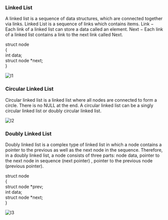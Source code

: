 ### Linked List
A linked list is a sequence of data structures, which are connected together via links. Linked List is a sequence of links which contains items.
Link − Each link of a linked list can store a data called an element. Next − Each link of a linked list contains a link to the next link called Next.

struct node  
{  
int data;  
struct node *next;  
} 

![l1](https://user-images.githubusercontent.com/66161514/154308464-51f8f67f-1ee1-4498-99b4-9ffa588408ed.png)


### Circular Linked List
Circular linked list is a linked list where all nodes are connected to form a circle. There is no NULL at the end. A circular linked list can be a singly circular linked list or doubly circular linked list.

![l2](https://user-images.githubusercontent.com/66161514/154309626-5a5ef907-f900-4fb5-8583-dc5ff95ed600.jpg)

### Doubly Linked List
Doubly linked list is a complex type of linked list in which a node contains a pointer to the previous as well as the next node in the sequence. Therefore, in a doubly linked list, a node consists of three parts: node data, pointer to the next node in sequence (next pointer) , pointer to the previous node (previous pointer).

struct node   
{  
    struct node *prev;   
    int data;  
    struct node *next;   
}   

![l3](https://user-images.githubusercontent.com/66161514/154310742-5f415abf-2114-4e3d-9a0d-542dce802cb4.png)
